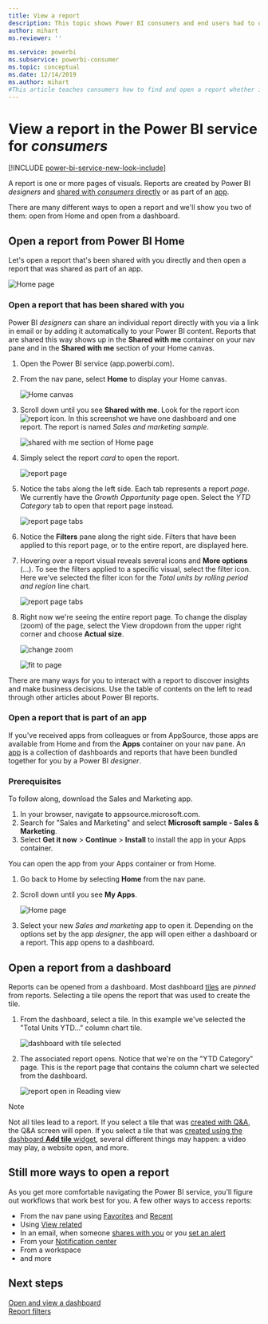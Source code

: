 ```yaml
---
title: View a report
description: This topic shows Power BI consumers and end users had to open and view a Power BI report.
author: mihart
ms.reviewer: ''

ms.service: powerbi
ms.subservice: powerbi-consumer
ms.topic: conceptual
ms.date: 12/14/2019
ms.author: mihart
#This article teaches consumers how to find and open a report whether it has been shared directly or shared via an app, so that the consumer can view and interact with the report to make business decisions.
---
```

# View a report in the Power BI service for *consumers*

[!INCLUDE [power-bi-service-new-look-include](../includes/power-bi-service-new-look-include.md)]

A report is one or more pages of visuals. Reports are created by Power BI *designers* and [shared with *consumers* directly](end-user-shared-with-me.md) or as part of an [app](end-user-apps.md). 

There are many different ways to open a report and we'll show you two of them: open from Home and open from a dashboard. 

<!-- add art-->


## Open a report from Power BI Home
Let's open a report that's been shared with you directly and then open a report that was shared as part of an app.

   ![Home page](./media/end-user-report-open/power-bi-home-canvas.png)

### Open a report that has been shared with you
Power BI *designers* can share an individual report directly with you via a link in email or by adding it automatically to your Power BI content. Reports that are shared this way shows up in the **Shared with me** container on your nav pane and in the **Shared with me** section of your Home canvas.

1. Open the Power BI service (app.powerbi.com).

2. From the nav pane, select **Home** to display your Home canvas.  

   ![Home canvas](./media/end-user-report-open/power-bi-select-home-new.png)
   
3. Scroll down until you see **Shared with me**. Look for the report icon ![report icon](./media/end-user-report-open/power-bi-report-icon.png). In this screenshot we have one dashboard and one report. The report is named *Sales and marketing sample*. 
   
   ![shared with me section of Home page](./media/end-user-report-open/power-bi-shared-new.png)

4. Simply select the report *card* to open the report.

   ![report page](./media/end-user-report-open/power-bi-open.png)

5. Notice the tabs along the left side.  Each tab represents a report *page*. We currently have the *Growth Opportunity* page open. Select the *YTD Category* tab to open that report page instead. 

   ![report page tabs](./media/end-user-report-open/power-bi-ytd.png)

6. Notice the **Filters** pane along the right side. Filters that have been applied to this report page, or to the entire report, are displayed here.

7. Hovering over a report visual reveals several icons and **More options** (...). To see the filters applied to a specific visual, select the filter icon. Here we've selected the filter icon for the *Total units by rolling period and region* line chart.

   ![report page tabs](./media/end-user-report-open/power-bi-visual-filters.png)

6. Right now we're seeing the entire report page. To change the display (zoom) of the page, select the View dropdown from the upper right corner and choose **Actual size**.

   ![change zoom](./media/end-user-report-open/power-bi-fit-new.png)

   ![fit to page](./media/end-user-report-open/power-bi-actual.png)

There are many ways for you to interact with a report to discover insights and make business decisions.  Use the table of contents on the left to read through other articles about Power BI reports. 

### Open a report that is part of an app
If you've received apps from colleagues or from AppSource, those apps are available from Home and from the **Apps** container on your nav pane. An [app](end-user-apps.md) is a collection of dashboards and reports that have been bundled together for you by a Power BI *designer*.

### Prerequisites
To follow along, download the Sales and Marketing app.
1. In your browser, navigate to appsource.microsoft.com.
1. Search for "Sales and Marketing" and select **Microsoft sample - Sales & Marketing**.
1. Select **Get it now** > **Continue** > **Install** to install the app in your Apps container. 

You can open the app from your Apps container or from Home.
1. Go back to Home by selecting **Home** from the nav pane.

7. Scroll down until you see **My Apps**.

   ![Home page](./media/end-user-report-open/power-bi-app.png)

8. Select your new *Sales and marketing* app to open it. Depending on the options set by the app *designer*, the app will open either a dashboard or a report. This app opens to a dashboard.  


## Open a report from a dashboard
Reports can be opened from a dashboard. Most dashboard [tiles](end-user-tiles.md) are *pinned* from reports. Selecting a tile opens the report that was used to create the tile. 

1. From the dashboard, select a tile. In this example we've selected the "Total Units YTD..." column chart tile.

    ![dashboard with tile selected](./media/end-user-report-open/power-bi-dashboard.png)

2.  The associated report opens. Notice that we're on the "YTD Category" page. This is the report page that contains the column chart we selected from the dashboard.

    ![report open in Reading view](./media/end-user-report-open/power-bi-report-tabs.png)

> [!NOTE]
> Not all tiles lead to a report. 
>If you select a tile that was [created with Q&A](end-user-q-and-a.md), the Q&A screen will open. 
>If you select a tile that was [created using the dashboard **Add tile** widget](../service-dashboard-add-widget.md), several different things may happen: a video may play, a website open, and more.  


##  Still more ways to open a report
As you get more comfortable navigating the Power BI service, you'll figure out workflows that work best for you. A few other ways to access reports:
- From the nav pane using [Favorites](end-user-favorite.md) and [Recent](end-user-recent.md)    
- Using [View related](end-user-related.md)    
- In an email, when someone [shares with you](../service-share-reports.md) or you [set an alert](end-user-alerts.md)    
- From your [Notification center](end-user-notification-center.md)    
- From a workspace
- and more

## Next steps
[Open and view a dashboard](end-user-dashboard-open.md)    
[Report filters](end-user-report-filter.md)

